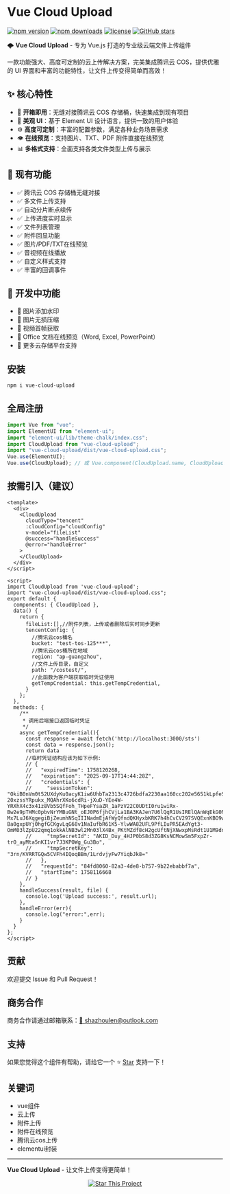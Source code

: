 # Vue Cloud Upload

[![npm version](https://img.shields.io/npm/v/vue-cloud-upload.svg?style=flat-square)](https://www.npmjs.com/package/vue-cloud-upload)
[![npm downloads](https://img.shields.io/npm/dt/vue-cloud-upload.svg?style=flat-square)](https://www.npmjs.com/package/vue-cloud-upload)
[![license](https://img.shields.io/npm/l/vue-cloud-upload.svg?style=flat-square)](https://www.npmjs.com/package/vue-cloud-upload)
[![GitHub stars](https://img.shields.io/github/stars/Leaderxin/cloud-upload.svg?style=social&label=Star)](https://github.com/Leaderxin/cloud-upload)

🌩 **Vue Cloud Upload** - 专为 Vue.js 打造的专业级云端文件上传组件

一款功能强大、高度可定制的云上传解决方案，完美集成腾讯云 COS，提供优雅的 UI 界面和丰富的功能特性，让文件上传变得简单而高效！

## ✨ 核心特性

- 🚀 **开箱即用**：无缝对接腾讯云 COS 存储桶，快速集成到现有项目
- 🎨 **美观 UI**：基于 Element UI 设计语言，提供一致的用户体验
- ⚙️ **高度可定制**：丰富的配置参数，满足各种业务场景需求
- 👁 **在线预览**：支持图片、TXT、PDF 附件直接在线预览
- 📊 **多格式支持**：全面支持各类文件类型上传与展示

## 🔧 现有功能

- ✅ 腾讯云 COS 存储桶无缝对接
- ✅ 多文件上传支持
- ✅ 自动分片断点续传
- ✅ 上传进度实时显示
- ✅ 文件列表管理
- ✅ 附件回显功能
- ✅ 图片/PDF/TXT在线预览
- ✅ 音视频在线播放
- ✅ 自定义样式支持
- ✅ 丰富的回调事件

## 🚧 开发中功能

- 🔄 图片添加水印
- 🔄 图片无损压缩
- 🔄 视频首帧获取
- 🔄 Office 文档在线预览（Word, Excel, PowerPoint）
- 🔄 更多云存储平台支持

## 安装

```bash
npm i vue-cloud-upload
```

## 全局注册

```javascript
import Vue from "vue";
import ElementUI from "element-ui";
import "element-ui/lib/theme-chalk/index.css";
import CloudUpload from "vue-cloud-upload";
import "vue-cloud-upload/dist/vue-cloud-upload.css";
Vue.use(ElementUI);
Vue.use(CloudUpload); // 或 Vue.component(CloudUpload.name, CloudUpload);
```

## 按需引入（建议）

```vue
<template>
  <div>
    <CloudUpload
      cloudType="tencent"
      :cloudConfig="cloudConfig"
      v-model="fileList"
      @success="handleSuccess"
      @error="handleError"
    >
    </CloudUpload>
  </div>
</script>

<script>
import CloudUpload from 'vue-cloud-upload';
import "vue-cloud-upload/dist/vue-cloud-upload.css";
export default {
  components: { CloudUpload },
  data() {
    return {
      fileList:[],//附件列表，上传或者删除后实时同步更新
      tencentConfig: {
        //腾讯云cos桶名
        bucket: "test-tos-125***",
        //腾讯云cos桶所在地域
        region: "ap-guangzhou",
        //文件上传目录，自定义
        path: "/costest/",
        //此函数为客户端获取临时凭证使用
        getTempCredential: this.getTempCredential,
      }
    };
  },
  methods: {
    /**
     * 调用后端接口返回临时凭证
     */
    async getTempCredential(){
      const response = await fetch('http://localhost:3000/sts')
      const data = response.json();
      return data
      //临时凭证结构应该为如下示例:
      // {
      //   "expiredTime": 1758120268,
      //   "expiration": "2025-09-17T14:44:28Z",
      //   "credentials": {
      //     "sessionToken": "OkiB0nVm0t52UXdyKu0acyK1iw6UhbTa2313c4726bdfa2230aa160cc202e5651kLpfeS8UJsc_4wHB1jPrmywvTJ1KsO0nm9PbEbabQi_D7aahjL5lBJM1DVV7cEZ53AlYq__a07bZ6MKxOIy9CXdGCJF-20xzssYRpukx_MQAhrXKo6cdRi-jXuD-YEe4W-YRXhX4c3x41z8Vb5SQfFoh_THpeFYsaZR_1aPzV22C0UDtI0ru1wiRx-Bw2e9pTHMc0pbvNrYMBuGNt_oEJ0P6fjhCVjLa1BA3KAJen7U6lQqR1UsIRElQAnWqEkG0NCJdPa7nA2pt9COrI58dXiBr9sKXgFcPPhUp9xrAY7-Mx7LuJ6XqgegiBjZeumhNSqIIINadmEjAfWyQfndQKHyxbKRK7h4hCvCV297SVQExnKBO9wkt-Ba0gxpUYj0hgfGCKgvLqG68v1NaIufbR61K5-YlwWA82UFL9PfLIuPR5EAdYgt3-OmM03lZpU22qmq1okkAlNB3wl2Mn03lX4Bx_PKtMZdf8cH2gcUftNjXNwxpMsRdt1U1M9dn_1D3rJy6PE_yqAbGWXOTA5D5c8oP9bW2zUuWgqHbCNU6g8Nvn1wb1hIVIf132T0rfoYP",
      //     "tmpSecretId": "AKID_Duy_4HJP0bS8d3ZG8KsNCMowSm5FxpZr-trO_ayMta5nKI1vr7J3KPOWg_Gu3Bo",
      //     "tmpSecretKey": "3rn/KVRRTGQw5CVFh4IQoqBBm/1LrdvjyFw7YiqbJk8="
      //   },
      //   "requestId": "84fd8060-82a3-4de8-b757-9b22ebabbf7a",
      //   "startTime": 1758116668
      // }
    },
    handleSuccess(result, file) {
      console.log('Upload success:', result.url);
    },
    handleError(err){
      console.log("error:",err);
    }
  }
};
</script>
```

## 贡献

欢迎提交 Issue 和 Pull Request！

## 商务合作

商务合作请通过邮箱联系：[📧 shazhoulen@outlook.com](mailto:shazhoulen@outlook.com)

## 支持

如果您觉得这个组件有帮助，请给它一个 ⭐️ [Star](https://github.com/Leaderxin/cloud-upload) 支持一下！

## 关键词

- vue组件
- 云上传
- 附件上传
- 附件在线预览
- 腾讯云cos上传
- elementui封装
---

**Vue Cloud Upload** - 让文件上传变得更简单！

<p align="center">
  <a href="https://github.com/Leaderxin/cloud-upload" target="_blank">
    <img src="https://img.shields.io/badge/⭐-Star%20This%20Project-blue?style=for-the-badge" alt="Star This Project">
  </a>
</p>

